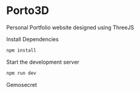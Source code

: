 # Porto3D

Personal Portfolio website designed using ThreeJS

Install Dependencies

```sh
npm install
```

Start the development server

```sh
npm run dev
```

Gemosecret
